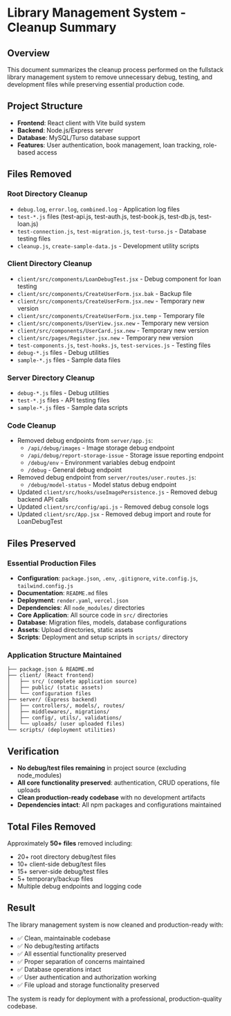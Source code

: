 # Library Management System - Cleanup Summary

## Overview
This document summarizes the cleanup process performed on the fullstack library management system to remove unnecessary debug, testing, and development files while preserving essential production code.

## Project Structure
- **Frontend**: React client with Vite build system
- **Backend**: Node.js/Express server 
- **Database**: MySQL/Turso database support
- **Features**: User authentication, book management, loan tracking, role-based access

## Files Removed

### Root Directory Cleanup
- `debug.log`, `error.log`, `combined.log` - Application log files
- `test-*.js` files (test-api.js, test-auth.js, test-book.js, test-db.js, test-loan.js)
- `test-connection.js`, `test-migration.js`, `test-turso.js` - Database testing files
- `cleanup.js`, `create-sample-data.js` - Development utility scripts

### Client Directory Cleanup
- `client/src/components/LoanDebugTest.jsx` - Debug component for loan testing
- `client/src/components/CreateUserForm.jsx.bak` - Backup file
- `client/src/components/CreateUserForm.jsx.new` - Temporary new version
- `client/src/components/CreateUserForm.jsx.temp` - Temporary file
- `client/src/components/UserView.jsx.new` - Temporary new version
- `client/src/components/UserCard.jsx.new` - Temporary new version
- `client/src/pages/Register.jsx.new` - Temporary new version
- `test-components.js`, `test-hooks.js`, `test-services.js` - Testing files
- `debug-*.js` files - Debug utilities
- `sample-*.js` files - Sample data files

### Server Directory Cleanup
- `debug-*.js` files - Debug utilities
- `test-*.js` files - API testing files  
- `sample-*.js` files - Sample data scripts

### Code Cleanup
- Removed debug endpoints from `server/app.js`:
  - `/api/debug/images` - Image storage debug endpoint
  - `/api/debug/report-storage-issue` - Storage issue reporting endpoint
  - `/debug/env` - Environment variables debug endpoint
  - `/debug` - General debug endpoint
- Removed debug endpoint from `server/routes/user.routes.js`:
  - `/debug/model-status` - Model status debug endpoint
- Updated `client/src/hooks/useImagePersistence.js` - Removed debug backend API calls
- Updated `client/src/config/api.js` - Removed debug console logs
- Updated `client/src/App.jsx` - Removed debug import and route for LoanDebugTest

## Files Preserved

### Essential Production Files
- **Configuration**: `package.json`, `.env`, `.gitignore`, `vite.config.js`, `tailwind.config.js`
- **Documentation**: `README.md` files
- **Deployment**: `render.yaml`, `vercel.json`
- **Dependencies**: All `node_modules/` directories
- **Core Application**: All source code in `src/` directories
- **Database**: Migration files, models, database configurations
- **Assets**: Upload directories, static assets
- **Scripts**: Deployment and setup scripts in `scripts/` directory

### Application Structure Maintained
```
├── package.json & README.md
├── client/ (React frontend)
│   ├── src/ (complete application source)
│   ├── public/ (static assets)
│   └── configuration files
├── server/ (Express backend)
│   ├── controllers/, models/, routes/
│   ├── middlewares/, migrations/
│   ├── config/, utils/, validations/
│   └── uploads/ (user uploaded files)
└── scripts/ (deployment utilities)
```

## Verification
- **No debug/test files remaining** in project source (excluding node_modules)
- **All core functionality preserved**: authentication, CRUD operations, file uploads
- **Clean production-ready codebase** with no development artifacts
- **Dependencies intact**: All npm packages and configurations maintained

## Total Files Removed
Approximately **50+ files** removed including:
- 20+ root directory debug/test files
- 10+ client-side debug/test files  
- 15+ server-side debug/test files
- 5+ temporary/backup files
- Multiple debug endpoints and logging code

## Result
The library management system is now cleaned and production-ready with:
- ✅ Clean, maintainable codebase
- ✅ No debug/testing artifacts
- ✅ All essential functionality preserved
- ✅ Proper separation of concerns maintained
- ✅ Database operations intact
- ✅ User authentication and authorization working
- ✅ File upload and storage functionality preserved

The system is ready for deployment with a professional, production-quality codebase.
